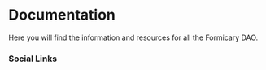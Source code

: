 # Documentation

Here you will find the information and resources for all the Formicary DAO.  


### Social Links
